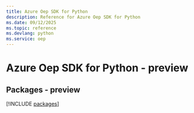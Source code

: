 ```yaml
---
title: Azure Oep SDK for Python
description: Reference for Azure Oep SDK for Python
ms.date: 09/12/2025
ms.topic: reference
ms.devlang: python
ms.service: oep
---
```

# Azure Oep SDK for Python - preview
## Packages - preview
[!INCLUDE [packages](oep-index.md)]